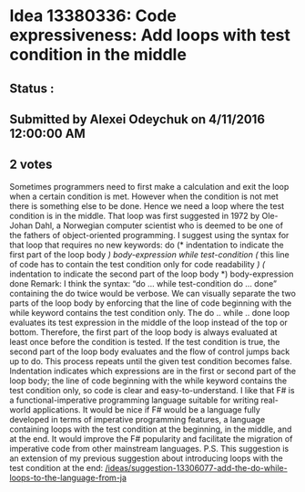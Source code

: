 # Idea 13380336: Code expressiveness: Add loops with test condition in the middle #

## Status : 

## Submitted by Alexei Odeychuk on 4/11/2016 12:00:00 AM

## 2 votes

Sometimes programmers need to first make a calculation and exit the loop when a certain condition is met. However when the condition is not met there is something else to be done. Hence we need a loop where the test condition is in the middle. That loop was first suggested in 1972 by Ole-Johan Dahl, a Norwegian computer scientist who is deemed to be one of the fathers of object-oriented programming.
I suggest using the syntax for that loop that requires no new keywords:
do
(* indentation to indicate the first part of the loop body *) body-expression
while test-condition (* this line of code has to contain the test condition only for code readability *)
(* indentation to indicate the second part of the loop body *) body-expression
done
Remark: I think the syntax: “do … while test-condition do … done” containing the do twice would be verbose. We can visually separate the two parts of the loop body by enforcing that the line of code beginning with the while keyword contains the test condition only.
The do .. while .. done loop evaluates its test expression in the middle of the loop instead of the top or bottom. Therefore, the first part of the loop body is always evaluated at least once before the condition is tested. If the test condition is true, the second part of the loop body evaluates and the flow of control jumps back up to do. This process repeats until the given test condition becomes false. Indentation indicates which expressions are in the first or second part of the loop body; the line of code beginning with the while keyword contains the test condition only, so code is clear and easy-to-understand.
I like that F# is a functional-imperative programming language suitable for writing real-world applications. It would be nice if F# would be a language fully developed in terms of imperative programming features, a language containing loops with the test condition at the beginning, in the middle, and at the end. It would improve the F# popularity and facilitate the migration of imperative code from other mainstream languages.
P.S. This suggestion is an extension of my previous suggestion about introducing loops with the test condition at the end: [/ideas/suggestion-13306077-add-the-do-while-loops-to-the-language-from-ja](/ideas/suggestion-13306077-add-the-do-while-loops-to-the-language-from-ja.md)




